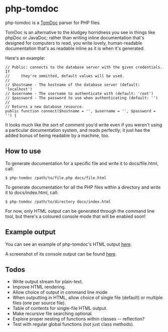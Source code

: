 # php-tomdoc

php-tomdoc is a [TomDoc][] parser for PHP files.

TomDoc is an alternative to the kludgey horridness you see in things like
phpDoc or JavaDoc; rather than writing inline documentation that's designed
for computers to read, you write lovely, human-readable documentation that's
as readable inline as it is when it's generated.

Here's an example:

	// Public: connects to the database server with the given credentials. If
	//     they're ommitted, default values will be used.
	//
	// $hostname - The hostname of the database server (default: 'localhost')
	// $username - The username to authenticate with (default: 'root')
	// $password - The password to use when authenticating (default: '')
	//
	// Returns a new database resource.
	public function connect($hostname = '', $username = '', $password = '') {

It looks much like the sort of comment you'd write even if you weren't using
a particular documentation system, and reads perfectly; it just has the added
bonus of being readable by a machine, too.

[TomDoc]: http://tomdoc.org/

## How to use

To generate documentation for a specific file and write it to docs/file.html,
call:

	$ php-tomdoc /path/to/file.php docs/file.html

To generate documentation for all the PHP files within a directory and write
it to docs/index.html, call:

	$ php-tomdoc /path/to/directory docs/index.html

For now, only HTML output can be generated through the command line tool, but
there's a coloured console mode that will be enabled soon!

## Example output

You can see an example of php-tomdoc's HTML output [here][html-output].

A screenshot of its console output can be found [here][console-output].

[html-output]:    http://digital.bigfish.co.uk/php-tomdoc/
[console-output]: http://digital.bigfish.co.uk/php-tomdoc/console-output.png

## Todos

* Write output stream for plain-text.
* Improve HTML rendering.
* Allow choice of output in command line mode
* When outputting in HTML, allow choice of single file (default) or multiple
  files (one per source file).
* Table of contents for single-file HTML output.
* Make recursive file searching optional.
* Explore proper nesting of functions within classes -- reflection?
* Test with regular global functions (not just class methods).
